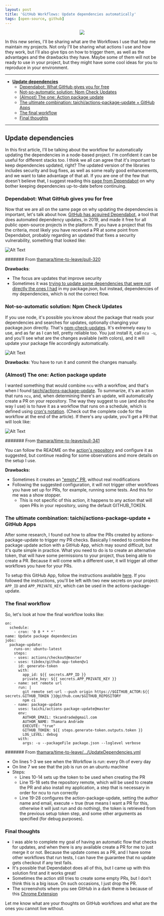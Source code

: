 ```yaml
---
layout: post
title: 'GitHub Workflows: Update dependencies automatically'
tags: [open-source, github]
---
```


<p align="center">
  <img src="https://res.cloudinary.com/practicaldev/image/fetch/s--iT4C0UDo--/c_imagga_scale,f_auto,fl_progressive,h_420,q_auto,w_1000/https://dev-to-uploads.s3.amazonaws.com/i/w0j6bsx5v4g9b2pytr5v.png"/>
</p>

In this new series, I'll be sharing what are the Workflows I use that help me maintain my projects. Not only I'll be sharing what actions I use and how they work, but I'll also give tips on how to trigger them, as well as the advantages and the drawbacks they have. Maybe some of them will not be ready to use in your project, but they might have some cool ideas for you to reproduce in your environment.

----

- [**Update dependencies**](#Update-dependencies)
  * [Dependabot: What GitHub gives you for free](#Dependabot-What-GitHub-gives-you-for-free)
  * [Not-so-automatic solution: Npm Check Updates](#Not-so-automatic-solution-Npm-Check-Updates)
  * [(Almost) The one: Action package update](#Almost-The-one-Action-package-update)
  * [The ultimate combination: taichi/actions-package-update + GitHub Apps](#The-ultimate-combination-taichiactions-package-update-GitHub-Apps)
  * [The final workflow](#The-final-workflow)
  * [Final thoughts](#Final-thoughts)

---

## **Update dependencies** <a name="Update-dependencies"></a>
In this first article, I'll be talking about the workflow for automatically updating the dependencies in a node-based project. I'm confident it can be useful for different stacks too.
I think we all can agree that it's important to keep dependencies updated, right? The updated version of the libraries includes security and bug fixes, as well as some really good enhancements, and we want to take advantage of that all. If you are one of the few that doesn't believe that, I suggest reading this [page from Dependabot](https://dependabot.com/blog/why-bother/) on why bother keeping dependencies up-to-date before continuing.

### Dependabot: What GitHub gives you for free <a name="Dependabot-What-GitHub-gives-you-for-free"></a>
Now that we are all on the same page on why updating the dependencies is important, let's talk about how.
[GitHub has acquired Dependabot](https://dependabot.com/blog/hello-github/), a tool that does automated dependency updates, in 2019, and made it free for all public open-source projects in the platform.
If you have a project that fits the criteria, most likely you have received a PR at some point from Dependabot, probably regarding an updated that fixes a security vulnerability, something that looked like:

![Alt Text](https://dev-to-uploads.s3.amazonaws.com/i/gefmcg08yyg90mkgng3n.jpg)

####### From [thamara/time-to-leave/pull-320](https://github.com/thamara/time-to-leave/pull/320)


**Drawbacks**:
- The focus are updates that improve security
- Sometimes it was [trying to update some dependencies that were not directly the ones I had](https://github.com/thamara/time-to-leave/pull/320) in my package.json, but instead, dependencies of my dependencies, which is not the correct flow.

### Not-so-automatic solution: Npm Check Updates <a name="Not-so-automatic-solution-Npm-Check-Updates"></a>
If you use node, it's possible you know about the package that reads your dependencies and searches for updates, optionally changing your package.json directly. That's [npm-check-updates](https://www.npmjs.com/package/npm-check-updates).
It's extremely easy to use, and as far as I can tell, pretty reliable too. You just install it, call `ncu -u`, and you'll see what are the changes available (with colors), and it will update your package file accordingly automatically.

![Alt Text](https://dev-to-uploads.s3.amazonaws.com/i/nbt3tdi49znopuxy7ko0.jpg)

**Drawbacks**: You have to run it and commit the changes manually.

### (Almost) The one: Action package update <a name="Almost-The-one-Action-package-update"></a>

I wanted something that would combine `ncu` with a workflow, and that's when I found [taichi/actions-package-update](https://github.com/taichi/actions-package-update). To summarize, it's an action that runs `ncu`, and, when determining there's an update, will automatically create a PR on your repository.
The way they suggest to use (and also the way I use) is to have it as a workflow that runs on a schedule, which is defined using [cron's notation](http://www.nncron.ru/help/EN/working/cron-format.htm). (Check out the complete code for the workflow at the end of the article). If there's any update, you'll get a PR that will look like:

![Alt Text](https://dev-to-uploads.s3.amazonaws.com/i/3ubu00ao0a37aoljq816.jpg)

####### From [thamara/time-to-leave/pull-341](https://github.com/thamara/time-to-leave/pull/341)

You can follow the README on the [action's repository](https://github.com/taichi/actions-package-update) and configure it as suggested, but continue reading for some observations and more details on the setup I use.

**Drawbacks:**
- Sometimes it creates an ["empty" PR](https://github.com/thamara/time-to-leave/pull/339), without real modifications
- Following the suggested configuration, it will not trigger other workflows you have set up for PRs, for example, running some tests. And this for me was a show stopper.
  - This is not specific of this action, it happens to any action that will open PRs in your repository, using the default GITHUB_TOKEN.

### The ultimate combination: taichi/actions-package-update + GitHub Apps <a name="The-ultimate-combination-taichiactions-package-update-GitHub-Apps"></a>

After some research, I found out how to allow the PRs created by actions-package-update to trigger my PR checks. Basically I needed to combine the package update action with a GitHub App, which may sound difficult, but it's quite simple in practice. What you need to do is to create an alternative token, that will have some permissions to your project, thus being able to create a PR. Because it will come with a different user, it will trigger all other workflows you have for your PRs.

To setup this GitHub App, follow the instructions available [here](https://github.com/peter-evans/create-pull-request/blob/master/docs/concepts-guidelines.md#authenticating-with-github-app-generated-tokens). If you followed the instructions, you'll be left with two new secrets on your project: `APP_ID` and `APP_PRIVATE_KEY`, which can be used in the actions-package-update.

### The final workflow <a name="The-final-workflow"></a>

So, let's look at how the final workflow looks like:

```
on:
  schedule:
    - cron: '0 0 * * *'
name: Update package dependencies
jobs:
  package-update:
    runs-on: ubuntu-latest
    steps:
    - uses: actions/checkout@master
    - uses: tibdex/github-app-token@v1
      id: generate-token
      with:
        app_id: ${{ secrets.APP_ID }}
        private_key: ${{ secrets.APP_PRIVATE_KEY }}
    - name: set remote url
      run: |
        git remote set-url --push origin https://$GITHUB_ACTOR:${{ secrets.GITHUB_TOKEN }}@github.com/$GITHUB_REPOSITORY
        npm ci
    - name: package-update
      uses: taichi/actions-package-update@master
      env:
        AUTHOR_EMAIL: tkcandrade@gmail.com
        AUTHOR_NAME: Thamara Andrade
        EXECUTE: "true"
        GITHUB_TOKEN: ${{ steps.generate-token.outputs.token }}
        LOG_LEVEL: debug
      with:
        args: -u --packageFile package.json --loglevel verbose
```
####### From [thamara/time-to-leave/.../UpdateDependencies.yml](https://github.com/thamara/time-to-leave/blob/main/.github/workflows/UpdateDependencies.yml)

- On lines 1-3 we see when the Workflow is run: every 0h of every day
- On line 7 we see that the job is run on an ubuntu machine
- Steps:
  - Lines 10-14 sets up the token to be used when creating the PR
  - Line 15-18 sets the repository remote, which will be used to create the PR and also install my application, a step that is necessary in order for ncu to run correctly
  - Line 19-28 configures the action-package-update, setting the author name and email, execute = true (true means I want a PR for this, otherwise it will just run and do nothing), the token is retrieved from the previous setup token step, and some other arguments as specified (for debug purposes).

### Final thoughts <a name="Final-thoughts"></a>
- I was able to complete my goal of having an automatic flow that checks for updates, and when there is any available create a PR for me to just merge it or not. Because the update comes as a PR, and I have some other workflows that run tests, I can have the guarantee that no update gets checkout if any test fails.
- It's possible that Dependabot does all of this, but I came up with this solution first and it works great!
- Sometimes the action still tries to create some empty PRs, but I don't think this is a big issue. On such occasions, I just drop the PR.
- The screenshots where you see GitHub in a dark theme is because of this [Chrome Extension](https://chrome.google.com/webstore/detail/odkdlljoangmamjilkamahebpkgpeacp)


Let me know what are your thoughts on GitHub workflows and what are the ones you cannot live without.
